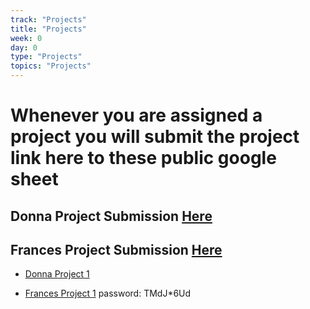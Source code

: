 ```yaml
---
track: "Projects"
title: "Projects"
week: 0
day: 0
type: "Projects"
topics: "Projects"
---
```


# Whenever you are assigned a project you will submit the project link here to these public google sheet

## Donna Project Submission [Here](https://docs.google.com/spreadsheets/d/1vPXj_Crsy2Je7BljYkrtEDU_pVouKA1NCVh9S6Ua2ng/edit?usp=sharing)


## Frances Project Submission [Here](https://docs.google.com/spreadsheets/d/1i4X1TsJLBUTiCPAMoFCF3Q3aCMPS3ldbPnsZsEFS0vM/edit?usp=sharing)


- [Donna Project 1](https://generalassembly.zoom.us/rec/share/ThU9xm6FSpQND7NPmnMFYECSzfW6HV8s52w4YQ1JadT7E1YhHwPAp2uVy-eHWHXW.jZOh3Lwnr8T_709I)

- [Frances Project 1](https://generalassembly.zoom.us/rec/share/vjqUuTcfeimp-9tmPIpI-KYKu_lYQZi7HBFqOqO-tFYOZHaGS4KFB8VgZ1Nuivdm.1Dw8N_GDUCjwnvC0) password:  TMdJ*6Ud